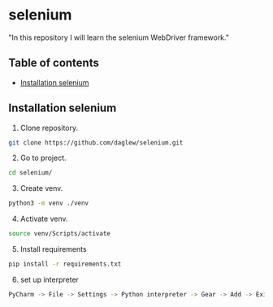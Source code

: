 # selenium
 "In this repository I will learn the selenium WebDriver framework."

## Table of contents
* [Installation selenium](#installation-selenium)

## Installation selenium


1. Clone repository.

```bash
git clone https://github.com/daglew/selenium.git
```
2. Go to project.
```bash
cd selenium/
```
3. Create venv.
```bash
python3 -m venv ./venv
```
4. Activate venv.
```bash
source venv/Scripts/activate
```
5. Install requirements
```bash
pip install -r requirements.txt
```
6. set up interpreter
```bash
PyCharm -> File -> Settings -> Python interpreter -> Gear -> Add -> Existing environment -> ...  -> Interpreter -> <path>/venv/Scripts/python
``` 